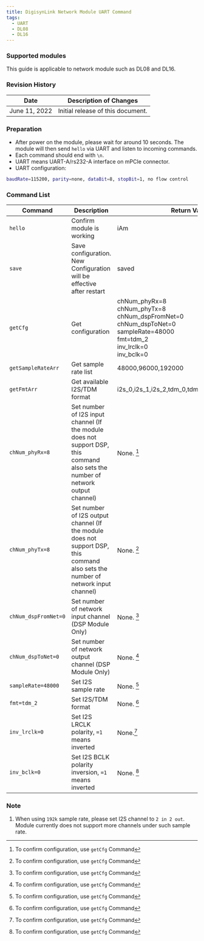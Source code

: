 ```yaml
---
title: DigisynLink Network Module UART Command
tags:
  - UART
  - DL08
  - DL16
---
```


### Supported modules

This guide is applicable to network module such as DL08 and DL16.

### Revision History

| Date | Description of Changes |
| --- | --- |
| June 11, 2022 | Initial release of this document. |

### Preparation

- After power on the module, please wait for around 10 seconds. The module will then send `hello` via UART and listen to incoming commands.
- Each command should end with `\n`.
- UART means UART-A/rs232-A interface on mPCIe connector.
- UART configuration:

```bash
baudRate=115200, parity=none, dataBit=8, stopBit=1, no flow control
```

### Command List

| Command | Description | Return Value |
| --- | --- | --- |
| `hello` | Confirm module is working | iAm |
| `save` | Save configuration. New Configuration will be effective after restart | saved |
| `getCfg` | Get configuration | chNum_phyRx=8 <br> chNum_phyTx=8 <br> chNum_dspFromNet=0 <br> chNum_dspToNet=0 <br> sampleRate=48000 <br> fmt=tdm_2 <br> inv_lrclk=0 <br> inv_bclk=0 |
| `getSampleRateArr` | Get sample rate list | 48000,96000,192000 |
| `getFmtArr` | Get available I2S/TDM format | i2s_0,i2s_1,i2s_2,tdm_0,tdm_1,tdm_2,tdm_3,tdm_4 |
| `chNum_phyRx=8` | Set number of I2S input channel (If the module does not support DSP, this command also sets the number of network output channel) | None. [^1]  |
| `chNum_phyTx=8` | Set number of I2S output channel (If the module does not support DSP, this command also sets the number of network input channel) | None. [^1] |
| `chNum_dspFromNet=0` | Set number of network input channel (DSP Module Only) | None. [^1] |
| `chNum_dspToNet=0` | Set number of network output channel (DSP Module Only) | None. [^1] |
| `sampleRate=48000` | Set I2S sample rate | None. [^1] |
| `fmt=tdm_2` | Set I2S/TDM format | None. [^1] |
| `inv_lrclk=0` | Set I2S LRCLK polarity,  `=1` means inverted | None.[^1] |
| `inv_bclk=0` | Set I2S BCLK polarity inversion, `=1` means inverted | None. [^1] |

### Note

1. When using `192k` sample rate, please set I2S channel to `2 in 2 out`. Module currently does not support more channels under such sample rate.

[^1]: To confirm configuration, use `getCfg` Command